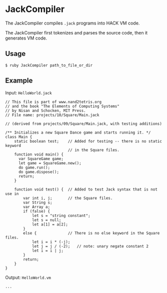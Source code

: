 # JackCompiler

The JackCompiler compiles `.jack` programs into HACK VM code.

The JackCompiler first tokenizes and parses the source code, then it generates VM code.

## Usage

`$ ruby JackCompiler path_to_file_or_dir`

## Example

Input:
`HelloWorld.jack`
```jack
// This file is part of www.nand2tetris.org
// and the book "The Elements of Computing Systems"
// by Nisan and Schocken, MIT Press.
// File name: projects/10/Square/Main.jack

// (derived from projects/09/Square/Main.jack, with testing additions)

/** Initializes a new Square Dance game and starts running it. */
class Main {
    static boolean test;    // Added for testing -- there is no static keyword
                            // in the Square files.
    function void main() {
      var SquareGame game;
      let game = SquareGame.new();
      do game.run();
      do game.dispose();
      return;
    }

    function void test() {  // Added to test Jack syntax that is not use in
        var int i, j;       // the Square files.
        var String s;
        var Array a;
        if (false) {
            let s = "string constant";
            let s = null;
            let a[1] = a[2];
        }
        else {              // There is no else keyword in the Square files.
            let i = i * (-j);
            let j = j / (-2);   // note: unary negate constant 2
            let i = i | j;
        }
        return;
    }
}

```

Output:
`HelloWorld.vm`
```
...
```

